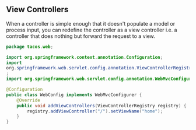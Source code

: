 ## View Controllers

When a controller is simple enough that it doesn't populate a model or process input, you can redefine the controller as a view controller i.e. a controller that does nothing but forward the request to a view.

```java
package tacos.web;

import org.springframework.context.annotation.Configuration;
import
org.springframework.web.servlet.config.annotation.ViewControllerRegistry
;
import org.springframework.web.servlet.config.annotation.WebMvcConfigurer;

@Configuration
public class WebConfig implements WebMvcConfigurer {
    @Override
    public void addViewControllers(ViewControllerRegistry registry) {
        registry.addViewController("/").setViewName("home");
    }
}
```
